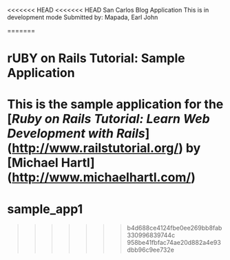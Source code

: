 <<<<<<< HEAD
<<<<<<< HEAD
San Carlos Blog Application
This is in development mode
Submitted by: Mapada, Earl John


=======
# rUBY on Rails Tutorial: Sample Application

This is the sample application for the 
[*Ruby on Rails Tutorial: Learn Web Development with Rails*]
(http://www.railstutorial.org/) by [Michael Hartl] (http://www.michaelhartl.com/) 
=======
# sample_app1
>>>>>>> b4d688ce4124fbe0ee269bb8fab330996839744c
>>>>>>> 958be41fbfac74ae20d882a4e93dbb96c9ee732e
